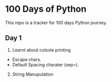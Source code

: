 # 100 Days of Python #
This repo is a tracker for 100 days Python journey.

## Day 1 ##
1. Learnt about colsole printing
  * Escape chars.
  * Default Spacing charater (sep=).
2. String Manupulation
